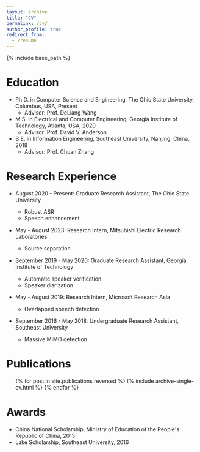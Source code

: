 ```yaml
---
layout: archive
title: "CV"
permalink: /cv/
author_profile: true
redirect_from:
  - /resume
---
```


{% include base_path %}

Education
======
* Ph.D. in Computer Science and Engineering, The Ohio State University, Columbus, USA, Present
  * Advisor: Prof. DeLiang Wang 
* M.S. in Electrical and Computer Engineering, Georgia Institute of Technology, Atlanta, USA, 2020
  * Advisor: Prof. David V. Anderson
* B.E. in Information Engineering, Southeast University, Nanjing, China, 2018
  * Advisor: Prof. Chuan Zhang

Research Experience
======
* August 2020 - Present: Graduate Research Assistant, The Ohio State University
  * Robust ASR
  * Speech enhancement

* May - August 2023: Research Intern, Mitsubishi Electric Research Laboratories
  * Source separation

* September 2019 - May 2020: Graduate Research Assistant, Georgia Institute of Technology
  * Automatic speaker verification
  * Speaker diarization

* May - August 2019: Research Intern, Microsoft Research Asia
  * Overlapped speech detection

* September 2016 - May 2018: Undergraduate Research Assistant, Southeast University
  * Massive MIMO detection

Publications
======
  <ul>{% for post in site.publications reversed %}
    {% include archive-single-cv.html %}
  {% endfor %}</ul>

Awards
======
* China National Scholarship, Ministry of Education of the People's Republic of China, 2015
* Lake Scholarship, Southeast University, 2016


<!-- * Fall 2015: Research Assistant
  * Github University
  * Duties included: Merging pull requests
  * Supervisor: Professor Hub
   -->
   
<!--  
Skills
======
* Skill 1
* Skill 2
  * Sub-skill 2.1
  * Sub-skill 2.2
  * Sub-skill 2.3
* Skill 3 -->


<!--   
Talks
======
  <ul>{% for post in site.talks %}
    {% include archive-single-talk-cv.html %}
  {% endfor %}</ul>
  
Teaching
======
  <ul>{% for post in site.teaching %}
    {% include archive-single-cv.html %}
  {% endfor %}</ul>
  
Service and leadership
======
* Currently signed in to 43 different slack teams
 -->
